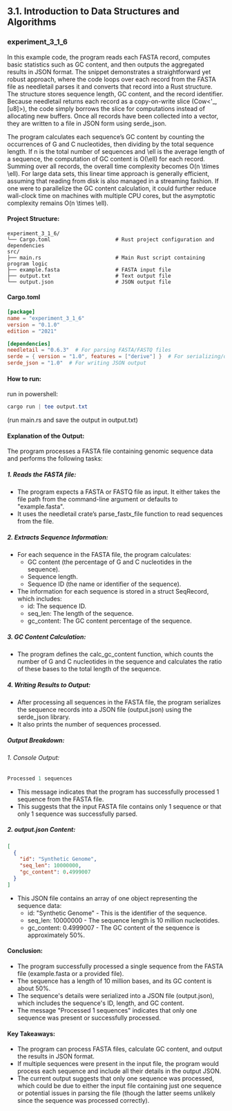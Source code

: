 ## 3.1. Introduction to Data Structures and Algorithms

### experiment_3_1_6

In this example code, the program reads each FASTA record, computes basic statistics such as GC content, and then outputs the aggregated results in JSON format. The snippet demonstrates a straightforward yet robust approach, where the code loops over each record from the FASTA file as needletail parses it and converts that record into a Rust structure. The structure stores sequence length, GC content, and the record identifier. Because needletail returns each record as a copy-on-write slice (Cow<'_, [u8]>), the code simply borrows the slice for computations instead of allocating new buffers. Once all records have been collected into a vector, they are written to a file in JSON form using serde_json.

The program calculates each sequence’s GC content by counting the occurrences of G and C nucleotides, then dividing by the total sequence length. If n is the total number of sequences and \ell is the average length of a sequence, the computation of GC content is O(\ell) for each record. Summing over all records, the overall time complexity becomes O(n \times \ell). For large data sets, this linear time approach is generally efficient, assuming that reading from disk is also managed in a streaming fashion. If one were to parallelize the GC content calculation, it could further reduce wall-clock time on machines with multiple CPU cores, but the asymptotic complexity remains O(n \times \ell).

#### Project Structure:

```plaintext
experiment_3_1_6/
└── Cargo.toml                     # Rust project configuration and dependencies
src/
├── main.rs                        # Main Rust script containing program logic
├── example.fasta                  # FASTA input file
├── output.txt                     # Text output file
└── output.json                    # JSON output file
```

#### Cargo.toml

```toml
[package]
name = "experiment_3_1_6"
version = "0.1.0"
edition = "2021"

[dependencies]
needletail = "0.6.3"  # For parsing FASTA/FASTQ files
serde = { version = "1.0", features = ["derive"] }  # For serializing/deserializing data
serde_json = "1.0"  # For writing JSON output
```

#### How to run:

run in powershell:

```powershell
cargo run | tee output.txt
```

(run main.rs and save the output in output.txt)
  

#### Explanation of the Output:
The program processes a FASTA file containing genomic sequence data and performs the following tasks:

##### 1. Reads the FASTA file:

* The program expects a FASTA or FASTQ file as input. It either takes the file path from the command-line argument or defaults to "example.fasta".
* It uses the needletail crate’s parse_fastx_file function to read sequences from the file.

##### 2. Extracts Sequence Information:

* For each sequence in the FASTA file, the program calculates:
  * GC content (the percentage of G and C nucleotides in the sequence).
  * Sequence length.
  * Sequence ID (the name or identifier of the sequence).
* The information for each sequence is stored in a struct SeqRecord, which includes:
  * id: The sequence ID.
  * seq_len: The length of the sequence.
  * gc_content: The GC content percentage of the sequence.

##### 3. GC Content Calculation:

* The program defines the calc_gc_content function, which counts the number of G and C nucleotides in the sequence and calculates the ratio of these bases to the total length of the sequence.

##### 4. Writing Results to Output:

* After processing all sequences in the FASTA file, the program serializes the sequence records into a JSON file (output.json) using the serde_json library.
* It also prints the number of sequences processed.

##### Output Breakdown:

###### 1. Console Output:

```rust
Processed 1 sequences
```

* This message indicates that the program has successfully processed 1 sequence from the FASTA file.
* This suggests that the input FASTA file contains only 1 sequence or that only 1 sequence was successfully parsed.

##### 2. output.json Content:
```json
[
  {
    "id": "Synthetic Genome",
    "seq_len": 10000000,
    "gc_content": 0.4999007
  }
]
```

* This JSON file contains an array of one object representing the sequence data:
  * id: "Synthetic Genome" - This is the identifier of the sequence.
  * seq_len: 10000000 - The sequence length is 10 million nucleotides.
  * gc_content: 0.4999007 - The GC content of the sequence is approximately 50%.

#### Conclusion:
* The program successfully processed a single sequence from the FASTA file (example.fasta or a provided file).
* The sequence has a length of 10 million bases, and its GC content is about 50%.
* The sequence's details were serialized into a JSON file (output.json), which includes the sequence's ID, length, and GC content.
* The message "Processed 1 sequences" indicates that only one sequence was present or successfully processed.

#### Key Takeaways:
* The program can process FASTA files, calculate GC content, and output the results in JSON format.
* If multiple sequences were present in the input file, the program would process each sequence and include all their details in the output JSON.
* The current output suggests that only one sequence was processed, which could be due to either the input file containing just one sequence or potential issues in parsing the file (though the latter seems unlikely since the sequence was processed correctly).



